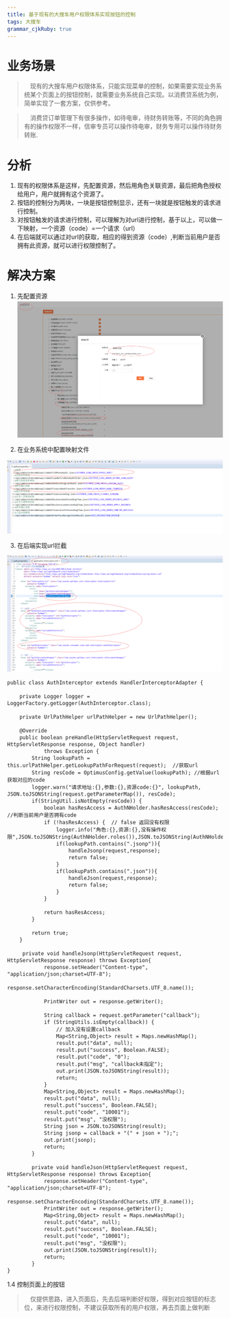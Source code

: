 ```yaml
---
title: 基于现有的大搜车用户权限体系实现按钮的控制
tags: 大搜车
grammar_cjkRuby: true
---
```








# 业务场景
> &ensp;&ensp;现有的大搜车用户权限体系，只能实现菜单的控制，如果需要实现业务系统某个页面上的按钮控制，就需要业务系统自己实现。以消费贷系统为例，简单实现了一套方案，仅供参考。

> &ensp;&ensp;消费贷订单管理下有很多操作，如待电审，待财务转账等，不同的角色拥有的操作权限不一样，信审专员可以操作待电审，财务专用可以操作待财务转账.
    
# 分析
1.	现有的权限体系是这样，先配置资源，然后用角色关联资源，最后把角色授权给用户，用户就拥有这个资源了。
2.	按钮的控制分为两块，一块是按钮控制显示，还有一块就是按钮触发的请求进行控制。
3.	对按钮触发的请求进行控制，可以理解为对url进行控制，基于以上，可以做一下映射，一个资源（code）=一个请求（url）
4.	在后端就可以通过对url的获取，相应的得到资源（code）,判断当前用户是否拥有此资源，就可以进行权限控制了。


# 解决方案
  1. 先配置资源
![enter description here][1]


  
 2. 在业务系统中配置映射文件

![enter description here][2]


  
  3. 在后端实现url拦截

![enter description here][3]



	public class AuthInterceptor extends HandlerInterceptorAdapter {

		private Logger logger = LoggerFactory.getLogger(AuthInterceptor.class);

		private UrlPathHelper urlPathHelper = new UrlPathHelper();

		@Override
		public boolean preHandle(HttpServletRequest request, HttpServletResponse response, Object handler)
				throws Exception {
			String lookupPath = this.urlPathHelper.getLookupPathForRequest(request);  //获取url
			String resCode = OptimusConfig.getValue(lookupPath); //根据url获取对应的code
			logger.warn("请求地址:{},参数:{},资源code:{}", lookupPath, JSON.toJSONString(request.getParameterMap()), resCode);
			if(StringUtil.isNotEmpty(resCode)) {
				boolean hasResAccess = AuthNHolder.hasResAccess(resCode); //判断当前用户是否拥有code
				if (!hasResAccess) {  // false 返回没有权限
					logger.info("角色:{},资源:{},没有操作权限",JSON.toJSONString(AuthNHolder.roles()),JSON.toJSONString(AuthNHolder.resources()));
					if(lookupPath.contains(".jsonp")){
						handleJsonp(request,response);
						return false;
					}
					if(lookupPath.contains(".json")){
						handleJson(request,response);
						return false;
					}
				}

				return hasResAccess;
			}

			return true;
		}

		 private void handleJsonp(HttpServletRequest request, HttpServletResponse response) throws Exception{
				response.setHeader("Content-type", "application/json;charset=UTF-8");
				response.setCharacterEncoding(StandardCharsets.UTF_8.name());

				PrintWriter out = response.getWriter();

				String callback = request.getParameter("callback");
				if (StringUtils.isEmpty(callback)) {
					// 加入没有设置callback
					Map<String,Object> result = Maps.newHashMap();
					result.put("data", null);
					result.put("success", Boolean.FALSE);
					result.put("code", "0");
					result.put("msg", "callback未指定");
					out.print(JSON.toJSONString(result));
					return;
				}
				Map<String,Object> result = Maps.newHashMap();
				result.put("data", null);
				result.put("success", Boolean.FALSE);
				result.put("code", "10001");
				result.put("msg", "没权限");
				String json = JSON.toJSONString(result);
				String jsonp = callback + "(" + json + ");";
				out.print(jsonp);
				return;
			}

			private void handleJson(HttpServletRequest request, HttpServletResponse response) throws Exception{
				response.setHeader("Content-type", "application/json;charset=UTF-8");
				response.setCharacterEncoding(StandardCharsets.UTF_8.name());
				PrintWriter out = response.getWriter();
				Map<String,Object> result = Maps.newHashMap();
				result.put("data", null);
				result.put("success", Boolean.FALSE);
				result.put("code", "10001");
				result.put("msg", "没权限");
				out.print(JSON.toJSONString(result));
				return;
			}
	}
		
1.4	 控制页面上的按钮
> &ensp;&ensp;仅提供思路，进入页面后，先去后端判断好权限，得到对应按钮的标志位，来进行权限控制，不建议获取所有的用户权限，再去页面上做判断


  [1]: ./images/1.png "1"
  [2]: ./images/2.png "2"
  [3]: ./images/3.png "3"
  
  